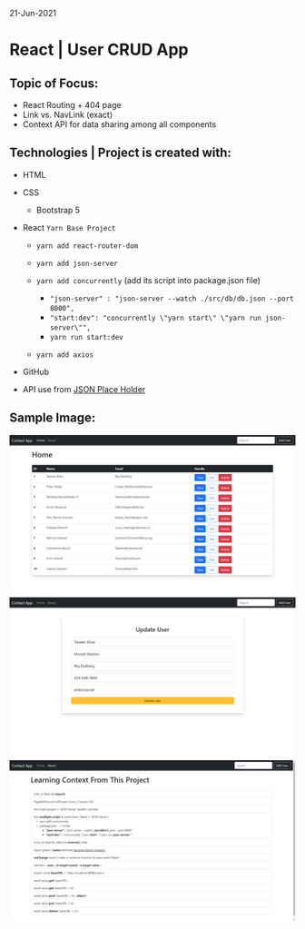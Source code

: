 21-Jun-2021

# React | User CRUD App 
<!-- <|> [`Live Link`](www)  -->

## Topic of Focus:
* React Routing + 404 page
* Link vs. NavLink (exact)
* Context API for data sharing among all components

## Technologies | Project is created with: 
* HTML 
* CSS 
    - Bootstrap 5 

* React `Yarn Base Project`
    - `yarn add react-router-dom`
    - `yarn add json-server`
    - `yarn add concurrently` (add its script into package.json file)
        - `"json-server" : "json-server --watch ./src/db/db.json --port 8000",`
        - `"start:dev": "concurrently \"yarn start\" \"yarn run json-server\"",`
        - `yarn run start:dev`
 
    - `yarn add axios`

* GitHub
* API use from [JSON Place Holder](https://jsonplaceholder.typicode.com/users)


## Sample Image:
<img src='./src/img/1.png'/>
<img src='./src/img/2.png'/>
<img src='./src/img/3.png'/>